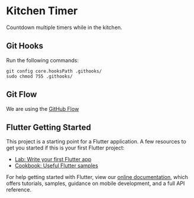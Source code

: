 # Kitchen Timer

Countdown multiple timers while in the kitchen.

## Git Hooks
Run the following commands:
```shell
git config core.hooksPath .githooks/
sudo chmod 755 .githooks/
```

## Git Flow
We are using the [GitHub Flow](https://guides.github.com/introduction/flow/)

## Flutter Getting Started
This project is a starting point for a Flutter application.
A few resources to get you started if this is your first Flutter project:
- [Lab: Write your first Flutter app](https://flutter.dev/docs/get-started/codelab)
- [Cookbook: Useful Flutter samples](https://flutter.dev/docs/cookbook)

For help getting started with Flutter, view our
[online documentation](https://flutter.dev/docs), which offers tutorials,
samples, guidance on mobile development, and a full API reference.
